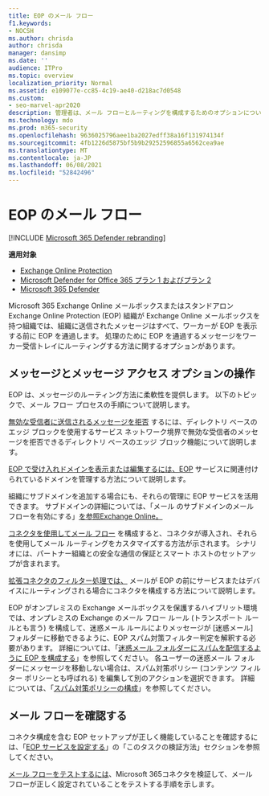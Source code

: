 ```yaml
---
title: EOP のメール フロー
f1.keywords:
- NOCSH
ms.author: chrisda
author: chrisda
manager: dansimp
ms.date: ''
audience: ITPro
ms.topic: overview
localization_priority: Normal
ms.assetid: e109077e-cc85-4c19-ae40-d218ac7d0548
ms.custom:
- seo-marvel-apr2020
description: 管理者は、メール フローとルーティングを構成するためのオプションについて、メール フロー (EOP) でExchange Online Protectionできます。
ms.technology: mdo
ms.prod: m365-security
ms.openlocfilehash: 9636025796aee1ba2027edff38a16f131974134f
ms.sourcegitcommit: 4fb1226d5875bf5b9b29252596855a6562cea9ae
ms.translationtype: MT
ms.contentlocale: ja-JP
ms.lasthandoff: 06/08/2021
ms.locfileid: "52842496"
---
```

# <a name="mail-flow-in-eop"></a>EOP のメール フロー

[!INCLUDE [Microsoft 365 Defender rebranding](../includes/microsoft-defender-for-office.md)]

**適用対象**
- [Exchange Online Protection](exchange-online-protection-overview.md)
- [Microsoft Defender for Office 365 プラン 1 およびプラン 2](defender-for-office-365.md)
- [Microsoft 365 Defender](../defender/microsoft-365-defender.md)

Microsoft 365 Exchange Online メールボックスまたはスタンドアロン Exchange Online Protection (EOP) 組織が Exchange Online メールボックスを持つ組織では、組織に送信されたメッセージはすべて、ワーカーが EOP を表示する前に EOP を通過します。 処理のために EOP を通過するメッセージをワーカー受信トレイにルーティングする方法に関するオプションがあります。

## <a name="working-with-messages-and-message-access-options"></a>メッセージとメッセージ アクセス オプションの操作

EOP は、メッセージのルーティング方法に柔軟性を提供します。 以下のトピックで、メール フロー プロセスの手順について説明します。

[無効な受信者に送信されるメッセージを拒否](/exchange/mail-flow-best-practices/use-directory-based-edge-blocking) するには、ディレクトリ ベースのエッジ ブロックを使用するサービス ネットワーク境界で無効な受信者のメッセージを拒否できるディレクトリ ベースのエッジ ブロック機能について説明します。

[EOP で受け入れドメインを表示または編集するには、EOP](/exchange/mail-flow-best-practices/manage-accepted-domains/manage-accepted-domains) サービスに関連付けられているドメインを管理する方法について説明します。

組織にサブドメインを追加する場合にも、それらの管理に EOP サービスを活用できます。 サブドメインの詳細については、「メール のサブドメインのメール フローを有効にする」[を参照Exchange Online。](/exchange/mail-flow-best-practices/manage-accepted-domains/enable-mail-flow-for-subdomains)

[コネクタを使用してメール フロー](/exchange/mail-flow-best-practices/use-connectors-to-configure-mail-flow/use-connectors-to-configure-mail-flow) を構成すると、コネクタが導入され、それらを使用してメール ルーティングをカスタマイズする方法が示されます。 シナリオには、パートナー組織との安全な通信の保証とスマート ホストのセットアップが含まれます。

[拡張コネクタのフィルター処理では、](/exchange/mail-flow-best-practices/use-connectors-to-configure-mail-flow/enhanced-filtering-for-connectors) メールが EOP の前にサービスまたはデバイスにルーティングされる場合にコネクタを構成する方法について説明します。

EOP がオンプレミスの Exchange メールボックスを保護するハイブリット環境では、オンプレミスの Exchange のメール フロー ルール (トランスポート ルールとも言う) を構成して、迷惑メール ルールによりメッセージが [迷惑メール] フォルダーに移動できるように、EOP スパム対策フィルター判定を解釈する必要があります。 詳細については、「[迷惑メール フォルダーにスパムを配信するように EOP を構成する](/exchange/standalone-eop/configure-eop-spam-protection-hybrid)」を参照してください。 各ユーザーの迷惑メール フォルダーにメッセージを移動しない場合は、スパム対策ポリシー (コンテンツ フィルター ポリシーとも呼ばれる) を編集して別のアクションを選択できます。 詳細については、「[スパム対策ポリシーの構成](configure-your-spam-filter-policies.md)」を参照してください。

## <a name="verify-mail-flow"></a>メール フローを確認する

コネクタ構成を含む EOP セットアップが正しく機能していることを確認するには、「[EOP サービスを設定する](/exchange/standalone-eop/set-up-your-eop-service)」の「このタスクの検証方法」セクションを参照してください。

[メール フローをテストするには](/exchange/mail-flow-best-practices/test-mail-flow)、Microsoft 365コネクタを検証して、メール フローが正しく設定されていることをテストする手順を示します。
